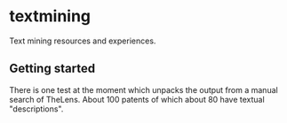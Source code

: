 # textmining
Text mining resources and experiences.

## Getting started
There is one test at the moment which unpacks the output from a manual search of TheLens. About 100 patents of which about 80 have textual "descriptions".


